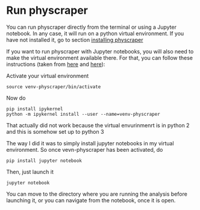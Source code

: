 # Run physcraper

You can run physcraper directly from the terminal or using a Jupyter notebook.
In any case, it will run on a python virtual environment. If you have not installed it, go to section [installing physcraper]()

If you want to run physcraper with Jupyter notebooks, you will also need to make the virtual environment available there. For that, you can follow these instructions (taken from [here](https://janakiev.com/blog/jupyter-virtual-envs/) and [here](https://stackoverflow.com/questions/30604952/pip-default-behavior-conflicts-with-virtualenv)):

Activate your virtual environment

```
source venv-physcraper/bin/activate
```
Now do
```
pip install ipykernel
python -m ipykernel install --user --name=venv-physcraper
```
That actually did not work because the virtual envurinmenrt is in python 2 and this is somehow set up to python 3

The way I did it was to simply install jupyter notebooks in my virtual environment. So once vevn-physcraper has been activated, do

```
pip install jupyter notebook
```
Then, just launch it

```
jupyter notebook
```
You can move to the directory where you are running the analysis before launching it, or you can navigate from the notebook, once it is open.
